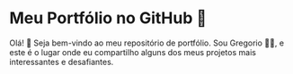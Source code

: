 # Meu Portfólio no GitHub :rocket:

Olá! :wave: Seja bem-vindo ao meu repositório de portfólio. Sou Gregorio :man_technologist:, e este é o lugar onde eu compartilho alguns dos meus projetos mais interessantes e desafiantes.
